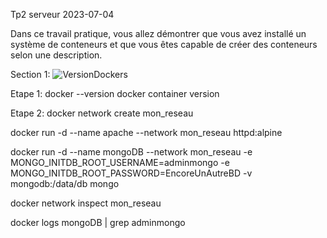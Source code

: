 Tp2 serveur
2023-07-04

Dans ce travail pratique, vous allez démontrer que vous avez installé un système de conteneurs
et que vous êtes capable de créer des conteneurs selon une description.

Section 1:
![VersionDockers](https://github.com/Thower56/Tp2_serveur/assets/112575794/3b4709f7-2c56-42cc-a34b-4da0b5d6d313)

Etape 1:
docker --version
docker container version

Etape 2:
docker network create mon_reseau

docker run -d --name apache --network mon_reseau httpd:alpine

docker run -d --name mongoDB --network mon_reseau -e MONGO_INITDB_ROOT_USERNAME=adminmongo -e MONGO_INITDB_ROOT_PASSWORD=EncoreUnAutreBD -v mongodb:/data/db mongo

docker network inspect mon_reseau

docker logs mongoDB | grep adminmongo

